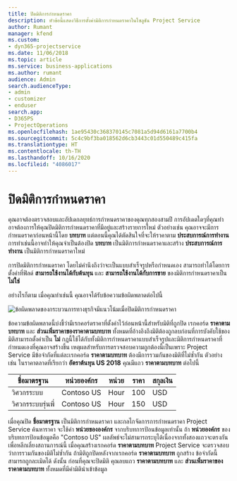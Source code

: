 ```yaml
---
title: ปิดมิติการกำหนดราคา
description: หัวข้อนี้แสดงวิธีการตั้งค่ามิติการกำหนดราคาในโซลูชัน Project Service
author: Rumant
manager: kfend
ms.custom:
- dyn365-projectservice
ms.date: 11/06/2018
ms.topic: article
ms.service: business-applications
ms.author: rumant
audience: Admin
search.audienceType:
- admin
- customizer
- enduser
search.app:
- D365PS
- ProjectOperations
ms.openlocfilehash: 1ae95430c368370145c7081a5d94d6161a7700b4
ms.sourcegitcommit: 5c4c9bf3ba018562d6cb3443c01d550489c415fa
ms.translationtype: HT
ms.contentlocale: th-TH
ms.lasthandoff: 10/16/2020
ms.locfileid: "4086017"
---
```

# <a name="turn-off-a-pricing-dimension"></a>ปิดมิติการกำหนดราคา

คุณอาจต้องตรวจสอบและอัปเดกลยุทธ์การกำหนดราคาของคุณทุกสองสามปี การอัปเดตใดๆที่คุณทำอาจต้องการให้คุณปิดมิติการกำหนดราคาที่มีอยู่และสร้างรายการใหม่ ตัวอย่างเช่น คุณอาจจะมีการกำหนดราคาก่อนหน้านี้โดย **บทบาท** แต่ตอนนี้คุณได้ตัดสินใจที่จะให้ราคาตาม **ประสบการณ์การทำงาน** การทำเช่นนี้อาจทำให้คุณจำเป็นต้องปิด **บทบาท** เป็นมิติการกำหนดราคาและสร้าง **ประสบการณ์การทำงาน** เป็นมิติการกำหนดราคาใหม่ 

การปิดมิติการกำหนดราคา โดยไม่คำนึงถึงว่าจะเป็นแบบสำเร็จรูปหรือกำหนดเอง สามารถทำได้โดยการตั้งค่าที่ฟิลด์ **สามารถใช้งานได้กับต้นทุน** และ **สามารถใช้งานได้กับการขาย** ของมิติการกำหนดราคาเป็น **ไม่ใช่**

อย่างไรก็ตาม เมื่อคุณทำเช่นนี้ คุณอาจได้รับข้อความข้อผิดพลาดต่อไปนี้

![ข้อผิดพลาดของกระบวนการทางธุรกิจมีแนวโน้มเมื่อปิดมิติการกำหนดราคา](media/Business-Process-Error.png)


ข้อความข้อผิดพลาดนี้บ่งชี้ว่ามีเรกคอร์ดราคาที่ตั้งค่าไว้ก่อนหน้านี้สำหรับมิติที่ถูกปิด เรกคอร์ด **ราคาตามบทบาท** และ **ส่วนเพิ่มราคาของราคาตามบทบาท** ทั้งหมดที่อ้างอิงถึงมิติต้องถูกลบก่อนที่การบังคับใช้ของมิติสามารถตั้งค่าเป็น **ไม่** กฎนี้ใช้ได้กับทั้งมิติการกำหนดราคาแบบสำเร็จรูปและมิติการกำหนดราคาที่กำหนดเองที่คุณอาจสร้างขึ้น เหตุผลสำหรับการตรวจสอบความถูกต้องนี้เป็นเพราะ Project Service มีข้อจำกัดที่แต่ละเรกคอร์ด **ราคาตามบทบาท** ต้องมีการรวมกันของมิติที่ไม่ซ้ำกัน ตัวอย่างเช่น ในราคาตลาดที่เรียกว่า **อัตราต้นทุน US 2018** คุณมีแถว **ราคาตามบทบาท** ต่อไปนี้ 

| ชื่อมาตรฐาน         | หน่วยองค์กร    |หน่วย   |ราคา  |สกุลเงิน  |
| -----------------------|-------------|-------|-------|----------|
| วิศวกรระบบ|Contoso US|Hour| 100|USD|
| วิศวกรระบบรุ่นพี่|Contoso US|Hour| 150| USD|


เมื่อคุณปิด **ชื่อมาตรฐาน** เป็นมิติการกำหนดราคา และกลไกจัดการการกำหนดราคา Project Service ค้นหาราคา จะใช้ค่า **หน่วยขององค์กร** จากบริบทการป้อนข้อมูลเท่านั้น ถ้า **หน่วยองค์กร** ของบริบทการป้อนข้อมูลคือ "Contoso US" ผลลัพธ์จะไม่สามารถระบุได้เนื่องจากทั้งสองแถวจะตรงกัน เพื่อหลีกเลี่ยงสถานการณ์นี้ เมื่อคุณสร้างเรกคอร์ด **ราคาตามบทบาท** Project Service จะตรวจสอบว่าการรวมกันของมิติไม่ซ้ำกัน ถ้ามิติถูกปิดหลังจากเรกคอร์ด **ราคาตามบทบาท** ถูกสร้าง ข้อจำกัดนี้สามารถถูกละเมิดได้ ดังนั้น ก่อนที่คุณจะปิดมิติ คุณลบแถว **ราคาตามบทบาท** และ **ส่วนเพิ่มราคาของราคาตามบทบาท** ทั้งหมดที่มีค่ามิตินำเข้าข้อมูล

